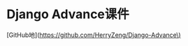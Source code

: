 # Django Advance课件

\[GitHub地\]\([https://github.com/HerryZeng/Django-Advance\)](https://github.com/HerryZeng/Django-Advance%29：)

